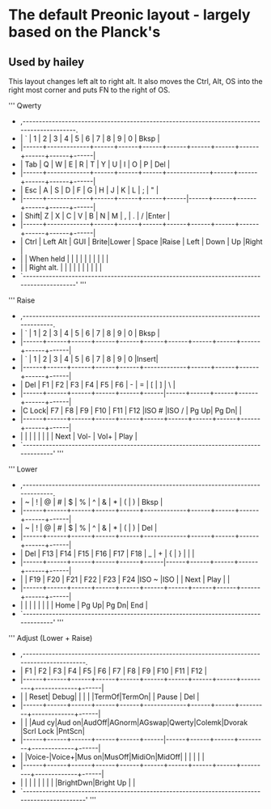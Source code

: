 # The default Preonic layout - largely based on the Planck's
## Used by hailey
This layout changes left alt to right alt. It also moves the Ctrl, Alt, OS into the right most corner and puts FN to the right of OS.

''' 
Qwerty
 * ,------------------------------------------------------------------------------------------.
 * |   `  |   1         |   2  |   3  |   4  |   5  |   6  |   7  |   8  |   9  |   0  | Bksp |
 * |------+-------------+------+------+------+------+------+------+------+------+------+------|
 * | Tab  |   Q         |   W  |   E  |   R  |   T  |   Y  |   U  |   I  |   O  |   P  | Del  |
 * |------+-------------+------+------+------+-------------+------+------+------+------+------|
 * | Esc  |   A         |   S  |   D  |   F  |   G  |   H  |   J  |   K  |   L  |   ;  |  "   |
 * |------+-------------+------+------+------+------|------+------+------+------+------+------|
 * | Shift|   Z         |   X  |   C  |   V  |   B  |   N  |   M  |   ,  |   .  |   /  |Enter |
 * |------+-------------+------+------+------+------+------+------+------+------+------+------|
 * | Ctrl | Left Alt    | GUI  | Brite|Lower |    Space    |Raise | Left | Down |  Up  |Right |
 * |      | When held   |      |      |      |             |      |      |      |      |      |
 * |      | Right alt.  |      |      |      |             |      |      |      |      |      |
 * `------------------------------------------------------------------------------------------'
 '''
 
 '''
 Raise
 * ,-----------------------------------------------------------------------------------.
 * |   `  |   1  |   2  |   3  |   4  |   5  |   6  |   7  |   8  |   9  |   0  | Bksp |
 * |------+------+------+------+------+------+------+------+------+------+------+------|
 * |   `  |   1  |   2  |   3  |   4  |   5  |   6  |   7  |   8  |   9  |   0  |Insert|
 * |------+------+------+------+------+-------------+------+------+------+------+------|
 * | Del  |  F1  |  F2  |  F3  |  F4  |  F5  |  F6  |   -  |   =  |   [  |   ]  |  \   |
 * |------+------+------+------+------+------|------+------+------+------+------+------|
 * |C Lock|  F7  |  F8  |  F9  |  F10 |  F11 |  F12 |ISO # |ISO / | Pg Up| Pg Dn|      |
 * |------+------+------+------+------+------+------+------+------+------+------+------|
 * |      |      |      |      |      |             |      | Next | Vol- | Vol+ | Play |
 * `-----------------------------------------------------------------------------------'
 '''

'''
Lower
 * ,-----------------------------------------------------------------------------------.
 * |   ~  |   !  |   @  |   #  |   $  |   %  |   ^  |   &  |   *  |   (  |   )  | Bksp |
 * |------+------+------+------+------+-------------+------+------+------+------+------|
 * |   ~  |   !  |   @  |   #  |   $  |   %  |   ^  |   &  |   *  |   (  |   )  | Del  |
 * |------+------+------+------+------+-------------+------+------+------+------+------|
 * | Del  |  F13 |  F14 |  F15 | F16  | F17  |  F18  |  _  |   +  |   {  |   }  |  |   |
 * |------+------+------+------+------+------|------+------+------+------+------+------|
 * |      |  F19 |  F20 |  F21 |  F22 |  F23 |  F24 |ISO ~ |ISO | | Next | Play |      |
 * |------+------+------+------+------+------+------+------+------+------+------+------|
 * |      |      |      |      |      |             |      | Home | Pg Up| Pg Dn| End  |
 * `-----------------------------------------------------------------------------------'
 '''
 
 '''
 Adjust (Lower + Raise)
 * ,---------------------------------------------------------------------------------------------.
 * |  F1  |  F2  |  F3  |  F4  |  F5  |  F6  |  F7  |  F8  |  F9  |  F10    |  F11        |  F12 |
 * |------+------+------+------+------+------+------+------+------+---------+-------------+------|
 * |      | Reset| Debug|      |      |      |      |TermOf|TermOn|         |  Pause      |  Del |
 * |------+------+------+------+------+-------------+------+------+---------+-------------+------|
 * |      |      |Aud cy|Aud on|AudOff|AGnorm|AGswap|Qwerty|Colemk|Dvorak   |Scrl Lock    |PntScn|
 * |------+------+------+------+------+------|------+------+------+---------+-------------+------|
 * |      |Voice-|Voice+|Mus on|MusOff|MidiOn|MidOff|      |      |         |             |      |
 * |------+------+------+------+------+------+------+------+------+---------+-------------+------|
 * |      |      |      |      |      |             |      |      |BrightDwn|Bright Up    |      |
 * `---------------------------------------------------------------------------------------------'
 '''
